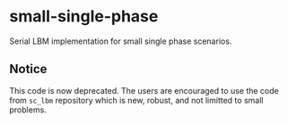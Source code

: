 # small-single-phase
Serial LBM implementation for small single phase scenarios.

## Notice

This code is now deprecated. The users are encouraged to use the code from ```sc_lbm``` repository which is new, robust, and not limitted to small problems.
